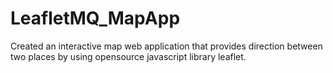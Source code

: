 # LeafletMQ_MapApp
Created an interactive map web application that provides direction between two places by using opensource javascript library leaflet.

